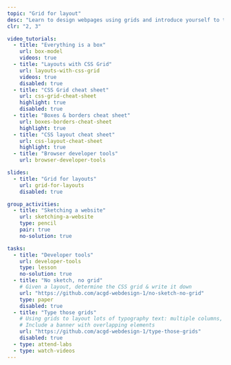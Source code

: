 ```yaml
---
topic: "Grid for layout"
desc: "Learn to design webpages using grids and introduce yourself to the CSS Grid layout engine."
clr: "2, 3"

video_tutorials:
  - title: "Everything is a box"
    url: box-model
    videos: true
  - title: "Layouts with CSS Grid"
    url: layouts-with-css-grid
    videos: true
    disabled: true
  - title: "CSS Grid cheat sheet"
    url: css-grid-cheat-sheet
    highlight: true
    disabled: true
  - title: "Boxes & borders cheat sheet"
    url: boxes-borders-cheat-sheet
    highlight: true
  - title: "CSS layout cheat sheet"
    url: css-layout-cheat-sheet
    highlight: true
  - title: "Browser developer tools"
    url: browser-developer-tools

slides:
  - title: "Grid for layouts"
    url: grid-for-layouts
    disabled: true

group_activities:
  - title: "Sketching a website"
    url: sketching-a-website
    type: pencil
    pair: true
    no-solution: true

tasks:
  - title: "Developer tools"
    url: developer-tools
    type: lesson
    no-solution: true
  - title: "No sketch, no grid"
    # Given a layout, determine the CSS grid & write it down
    url: "https://github.com/acgd-webdesign-1/no-sketch-no-grid"
    type: paper
    disabled: true
  - title: "Type those grids"
    # Using grids to layout lots of typography text: multiple columns, header, etc.
    # Include a banner with overlapping elements
    url: "https://github.com/acgd-webdesign-1/type-those-grids"
    disabled: true
  - type: attend-labs
  - type: watch-videos
---
```

